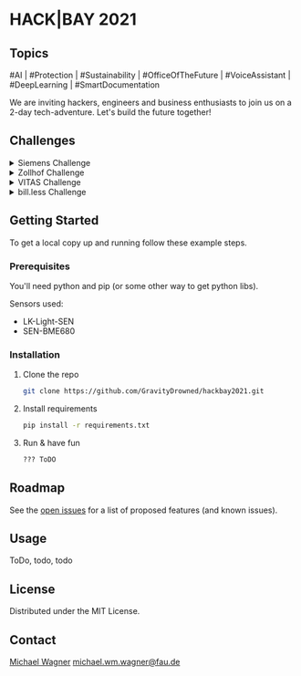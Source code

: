 # HACK|BAY 2021
## Topics  
#AI | #Protection | #Sustainability | #OfficeOfTheFuture | #VoiceAssistant | #DeepLearning | #SmartDocumentation


We are inviting hackers, engineers and business enthusiasts to join us on a 2-day tech-adventure. Let's build the future together!

<!-- CHALLENGES -->
## Challenges
<details><summary>Siemens Challenge</summary>
<p>
Expanding human vision with AI solutions!
Year 2021. We are facing more and more life and environment threatening situations (eg.: pandemics, environmental disasters, gas leaks, forest fires, traffic accidents..) – while today’s systems are still lacking efficient prevention and protection!
Human vision cannot be in place 24/7 to catch these events. Recognising them locally, fast or even proactively using our visual senses is crucial for preventing and reducing damage right at the beginning.

Today’s world offers many possibilities of cameras capturing live videos or pictures everywhere around the globe. Local processing power and AI are evolving as the technology advances. Reacting immediately brings big potential to save lives and protect our environment.

Take up this challenge to create a safer world! Think of possible use cases to prototype while utilizing these features. Good hacking!

#GreenTech #environment #protection #sustainability #AI #TechForGood #GreenInnovation #safety
[Provided by: SIEMENS]
</p>
</details>

<details><summary>Zollhof Challenge</summary>
<p>
Join our mission to hack the ZOLLHOF Office!
Challenging times of social distancing dramatically reshaped our understanding of the value and functionality modern offices ought to provide. Our brand-new homebase ZOLLHOF 7 offers us now the unique opportunity to design the office of the future with a tech-savvy crowd from scratch - be part of it!
Invent a state of the art safespace on 3500m² including team & startup co-working areas, an open cafeteria and a high tech event space! To successfully hack this challenge, you will be granted access to relevant maps, office management systems and all tech devices under our roof. Countless smart solutions are waiting for you to be explored - think big: limits are only set by your imagination!

Inspiration needed? You will get the opportunity to come and visit our home.

Take up the unique opportunity to create THE tech office of the future! Keep on hacking!

#OfficeOfTheFuture #coworking #safespace #community #sustainable #efficient #digital #tech
[Provided by: ZOLLHOF]
</p>
</details>

<details><summary>VITAS Challenge</summary>
<p>
Give a voice to the AI language assistant of the future!
We all need corporate assistance now and then. It can be about asking for advice, troubleshooting or other kind of assistance. But what are the characteristics and features of the perfect channel? Which touchpoints are desired, which are useful and beneficial from a customer-centric view - and which are not?

Take up this challenge and figure out how Conversional Assistants based on Artificial Intelligence (Deep Learning) can be taken to the next level - with focus on benefits for customers (callers)! You will get access to evaluated prototyping-tools as well as experiences, data and experts of a startup in the field of customer support with more than 60k successful calls.

#voiceassistant #ai #usercentered #customersupport #chatbot #serviceofthefuture #deeplearning #startup #innovationchallenge
[Provided by: VITAS]
</p>
</details>

<details><summary>bill.less Challenge</summary>
<p>
Join the game of paper records: spice up online receipts!
If you think about doing your tax refund or saving receipts for guarantee reasons, you might not be overwhelmed by a wave of motivation. Transferring physical paperwork into the digital sphere adds security to the process, however, it’s certainly not the embodiment of fun! Hence, we aim at making scanning receipts sexy!
Ready to join us on the mission of motivating users to digitize receipts by integrating gamification to the process?

A must-have are functions to scan and store receipts as well as to share them with others and get statistics - everything else is up to you!

#smartdocumentation #onlinereceipts #billless #digitalization #sustainability #gamification #savepaper
[Provided by: bill.less]

</p>
</details>



<!-- GETTING STARTED -->
## Getting Started

To get a local copy up and running follow these example steps.

### Prerequisites
You'll need python and pip (or some other way to get python libs).

Sensors used:
- LK-Light-SEN
- SEN-BME680

### Installation

1. Clone the repo
   ```sh
   git clone https://github.com/GravityDrowned/hackbay2021.git
   ```
2. Install requirements
   ```sh
   pip install -r requirements.txt
   ```
3. Run & have fun
   ```sh
   ??? ToDO
   ```



<!-- ROADMAP -->
## Roadmap

See the [open issues](https://github.com/GravityDrowned/hackbay2021/issues) for a list of proposed features (and known issues).



<!-- USAGE EXAMPLES -->
## Usage

ToDo, todo, todo


<!-- LICENSE -->
## License
Distributed under the MIT License. 



<!-- CONTACT -->
## Contact

[Michael Wagner](https://kwarc.info/people/mwagner/) michael.wm.wagner@fau.de  


